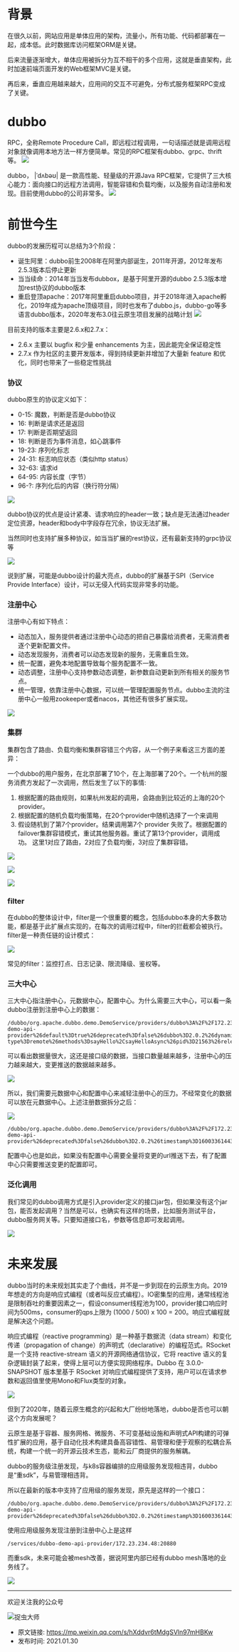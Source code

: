# 背景
在很久以前，网站应用是单体应用的架构，流量小，所有功能、代码都部署在一起，成本低。此时数据库访问框架ORM是关键。

后来流量逐渐增大，单体应用被拆分为互不相干的多个应用，这就是垂直架构，此时加速前端页面开发的Web框架MVC是关键。

再后来，垂直应用越来越大，应用间的交互不可避免，分布式服务框架RPC变成了关键。

# dubbo
RPC，全称Remote Procedure Call，即远程过程调用，一句话描述就是调用远程对象就像调用本地方法一样方便简单。常见的RPC框架有dubbo、grpc、thrift等。
![](img10.jpg)

dubbo， |ˈdʌbəʊ| 是一款高性能、轻量级的开源Java RPC框架，它提供了三大核心能力：面向接口的远程方法调用，智能容错和负载均衡，以及服务自动注册和发现。目前使用dubbo的公司非常多。
![](img11.jpg)

# 前世今生
dubbo的发展历程可以总结为3个阶段：

- 诞生阿里：dubbo前生2008年在阿里内部诞生，2011年开源，2012年发布2.5.3版本后停止更新
- 当当续命：2014年当当发布dubbox，是基于阿里开源的dubbo 2.5.3版本增加rest协议的dubbo版本
- 重启登顶apache：2017年阿里重启dubbo项目，并于2018年进入apache孵化，2019年成为apache顶级项目，同时也发布了dubbo.js，dubbo-go等多语言dubbo版本，2020年发布3.0往云原生项目发展的战略计划
![](img12.jpg)

目前支持的版本主要是2.6.x和2.7.x：

- 2.6.x 主要以 bugfix 和少量 enhancements 为主，因此能完全保证稳定性
- 2.7.x 作为社区的主要开发版本，得到持续更新并增加了大量新 feature 和优化，同时也带来了一些稳定性挑战

### 协议
dubbo原生的协议定义如下：

- 0-15: 魔数，判断是否是dubbo协议
- 16: 判断是请求还是返回
- 17: 判断是否期望返回
- 18: 判断是否为事件消息，如心跳事件
- 19-23: 序列化标志
- 24-31: 标志响应状态（类似http status）
- 32-63: 请求id
- 64-95: 内容长度（字节）
- 96-?: 序列化后的内容（换行符分隔）

![](img13.jpg)

dubbo协议的优点是设计紧凑、请求响应的header一致；缺点是无法通过header定位资源，header和body中字段存在冗余，协议无法扩展。

当然同时也支持扩展多种协议，如当当扩展的rest协议，还有最新支持的grpc协议等

![](img14.jpg)

说到扩展，可能是dubbo设计的最大亮点，dubbo的扩展基于SPI（Service Provide Interface）设计，可以无侵入代码实现非常多的功能。

### 注册中心

注册中心有如下特点：

- 动态加入，服务提供者通过注册中心动态的把自己暴露给消费者，无需消费者逐个更新配置文件。
- 动态发现服务，消费者可以动态发现新的服务，无需重启生效。
- 统一配置，避免本地配置导致每个服务配置不一致。
- 动态调整，注册中心支持参数动态调整，新参数自动更新到所有相关的服务节点。
- 统一管理，依靠注册中心数据，可以统一管理配置服务节点。dubbo主流的注册中心一般用zookeeper或者nacos，其他还有很多扩展实现。

![](img15.jpg)

### 集群
集群包含了路由、负载均衡和集群容错三个内容，从一个例子来看这三方面的差异：

一个dubbo的用户服务，在北京部署了10个，在上海部署了20个。一个杭州的服务消费方发起了一次调用，然后发生了以下的事情:

1. 根据配置的路由规则，如果杭州发起的调用，会路由到比较近的上海的20个provider。
2. 根据配置的随机负载均衡策略，在20个provider中随机选择了一个来调用
3. 假设随机到了第7个provider。结果调用第7个 provider 失败了。根据配置的failover集群容错模式，重试其他服务器。重试了第13个provider，调用成功。
这里1对应了路由，2对应了负载均衡，3对应了集群容错。

![](img16.jpg)

![](img17.jpg)

![](img18.jpg)

### filter

在dubbo的整体设计中，filter是一个很重要的概念，包括dubbo本身的大多数功能，都是基于此扩展点实现的，在每次的调用过程中，filter的拦截都会被执行。filter是一种责任链的设计模式：

![](img19.jpg)

常见的filter：监控打点、日志记录、限流降级、鉴权等。

### 三大中心

三大中心指注册中心，元数据中心，配置中心。为什么需要三大中心，可以看一条dubbo注册到注册中心上的数据：

```
/dubbo/org.apache.dubbo.demo.DemoService/providers/dubbo%3A%2F%2F172.23.234.48%3A20880%2Forg.apache.dubbo.demo.DemoService%3Fanyhost%3Dtrue%26application%3Ddubbo-demo-api-provider%26default%3Dtrue%26deprecated%3Dfalse%26dubbo%3D2.0.2%26dynamic%3Dtrue%26generic%3Dfalse%26interface%3Dorg.apache.dubbo.demo.DemoService%26metadata-type%3Dremote%26methods%3DsayHello%2CsayHelloAsync%26pid%3D21563%26release%3D%26side%3Dprovider%26timestamp%3D1600336623852
```

可以看出数据量很大，这还是接口级的数据，当接口数量越来越多，注册中心的压力越来越大，变更推送的数据越来越多。

![](img20.jpg)

所以，我们需要元数据中心和配置中心来减轻注册中心的压力。不经常变化的数据可以放在元数据中心。上述注册数据拆分之后：

![](img21.jpg)

```
/dubbo/org.apache.dubbo.demo.DemoService/providers/dubbo%3A%2F%2F172.23.234.48%3A20880%2Forg.apache.dubbo.demo.DemoService%3Fapplication%3Ddubbo-demo-api-provider%26deprecated%3Dfalse%26dubbo%3D2.0.2%26timestamp%3D1600336144382
```

配置中心也是如此，如果没有配置中心需要全量将变更的url推送下去，有了配置中心只需要推送变更的配置即可。

### 泛化调用

我们常见的dubbo调用方式是引入provider定义的接口jar包，但如果没有这个jar包，能否发起调用？当然是可以，也确实有这样的场景，比如服务测试平台，dubbo服务网关等。只要知道接口名，参数等信息即可发起调用。

![](img22.jpg)

# 未来发展

dubbo当时的未来规划其实走了个曲线，并不是一步到现在的云原生方向。2019年想走的方向是响应式编程（或者叫反应式编程）。IO密集型的应用，通常线程池是限制吞吐的重要因素之一，假设consumer线程池为100，provider接口响应时间为500ms，consumer的qps上限为 (1000 / 500) x 100 = 200。响应式编程就是解决这个问题。

响应式编程（reactive programming）是一种基于数据流（data stream）和变化传递（propagation of change）的声明式（declarative）的编程范式。RSocket 是一个支持 reactive-stream 语义的开源网络通信协议，它将 reactive 语义的复杂逻辑封装了起来，使得上层可以方便实现网络程序。Dubbo 在 3.0.0-SNAPSHOT 版本里基于 RSocket 对响应式编程提供了支持，用户可以在请求参数和返回值里使用Mono和Flux类型的对象。

![](img23.jpg)

但到了2020年，随着云原生概念的兴起和大厂纷纷地落地，dubbo是否也可以朝这个方向发展呢？

云原生是基于容器、服务网格、微服务、不可变基础设施和声明式API构建的可弹性扩展的应用，基于自动化技术构建具备高容错性、易管理和便于观察的松耦合系统，构建一个统一的开源云技术生态，能和云厂商提供的服务解耦。

dubbo的服务级注册发现，与k8s容器编排的应用级服务发现相违背，dubbo是“重sdk”，与易管理相违背。

所以在最新的版本中支持了应用级的服务发现，原先是这样的一个接口：

```
/dubbo/org.apache.dubbo.demo.DemoService/providers/dubbo%3A%2F%2F172.23.234.48%3A20880%2Forg.apache.dubbo.demo.DemoService%3Fapplication%3Ddubbo-demo-api-provider%26deprecated%3Dfalse%26dubbo%3D2.0.2%26timestamp%3D1600336144382
```

使用应用级服务发现注册到注册中心上是这样

```
/services/dubbo-demo-api-provider/172.23.234.48:20880
```

而重sdk，未来可能会被mesh改善，据说阿里内部已经有dubbo mesh落地的业务线了。

![](img24.jpg)

---

欢迎关注我的公众号

![捉虫大师](../../qrcode_small.jpg)

- 原文链接: https://mp.weixin.qq.com/s/hXddvr6tMdgSVln97mHBKw
- 发布时间: 2021.01.30












